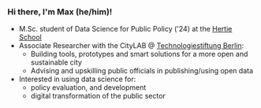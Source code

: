 ### Hi there, I'm Max (he/him)!

- M.Sc. student of Data Science for Public Policy ('24) at the [Hertie School](https://www.hertie-school.org/en/)
- Associate Researcher with the CityLAB @ [Technologiestiftung Berlin](https://github.com/technologiestiftung):
  - Building tools, prototypes and smart solutions for a more open and sustainable city
  - Advising and upskilling public officials in publishing/using open data
- Interested in using data science for:
  - policy evaluation, and development
  - digital transformation of the public sector
